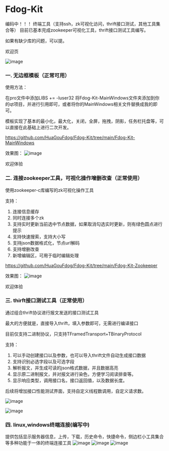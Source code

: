# Fdog-Kit

编码中！！！ 终端工具（支持ssh，zk可视化访问，thrift接口测试，其他工具集合等）
目前已基本完成zookeeper可视化工具，thrift接口测试工具编写。

如果有缺少库的问题，可以提。

欢迎页

![image](https://github.com/HuaGouFdog/Fdog-Kit/assets/59921436/b5bca273-a85d-443e-9b49-ad88774af67e)


### 一. 无边框模板（正常可用）

使用方法：

在pro文件中添加LIBS += -luser32
将Fdog-Kit-MainWindows文件夹添加到你的qt项目，并进行引用即可，或者将你的MainWindows相关文件替换成我的即可。

模板实现了基本的最小化，最大化，关闭，全屏，拖拽，阴影，任务栏托盘等，可以直接在此基础上进行二次开发。

https://github.com/HuaGouFdog/Fdog-Kit/tree/main/Fdog-Kit-MainWindows

效果图：
![image](https://github.com/user-attachments/assets/813a06f4-fc54-49d1-9816-1d381bdbeddd)

欢迎体验


### 二. 连接zookeeper工具，可视化操作增删改查（正常使用）

使用zookeeper-c库编写的zk可视化操作工具

支持：
1. 连接信息缓存
2. 同时连接多个zk
3. 支持实时更新当前选中节点数据，如果取消勾选实时更新，则有绿色圆点进行提示
4. 支持快速搜索，支持大小写
5. 支持json数据格式化，节点url解码
6. 支持增删改查
7. 新增编辑区，可用于临时编辑处理

https://github.com/HuaGouFdog/Fdog-Kit/tree/main/Fdog-Kit-Zookeeper


效果图：
![image](https://github.com/user-attachments/assets/085aafc0-1919-434e-9918-13884c6534f2)

欢迎体验




### 三. thirft接口测试工具（正常使用）
通过组合thrift协议进行报文发送的接口测试工具

最大的方便就是，直接导入thrift，填入参数即可，无需进行编译接口

目前仅支持二进制协议，只支持TFramedTransport+TBinaryProtocol

支持：
1. 可以手动创建接口以及参数，也可以导入thrift文件自动生成接口数据
2. 支持识别必选字段以及可选字段
3. 解析报文，并生成可读的json格式数据，并且数据高亮
4. 显示原二进制报文，并对报文进行染色，方便学习阅读排查等。
5. 显示响应类型，调用接口名，接口返回值，以及数据长度。

后续将增加接口性能测试界面，支持自定义线程数调用，自定义请求数。


![image](https://github.com/user-attachments/assets/8266465c-08ef-416b-9246-bfed41ca7ee9)


![image](https://github.com/user-attachments/assets/d33fa24c-bf69-40e6-adc3-774534e18856)



### 四. linux,windows终端连接(编写中)
提供包括显示服务器信息，上传，下载，历史命令，快捷命令，侧边栏小工具集合等多种功能于一体的终端连接工具
![image](https://github.com/HuaGouFdog/Fdog-Kit/assets/59921436/ceeb5128-c5cd-4c9a-b633-fef3005baebb)
![image](https://github.com/HuaGouFdog/Fdog-Kit/assets/59921436/934228e6-a684-4101-a4a3-90b99bcc0ea8)
![image](https://github.com/HuaGouFdog/Fdog-Kit/assets/59921436/28064809-ee08-495e-9d27-105bde419070)


